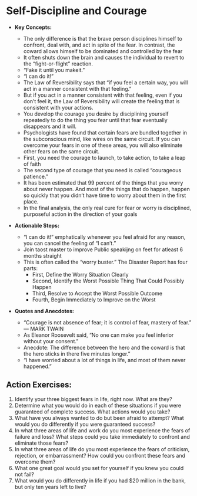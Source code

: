# Self-Discipline and Courage

- **Key Concepts:**
  - The only difference is that the brave person disciplines himself to confront, deal with, and act in spite of the fear. In contrast, the coward allows himself to be dominated and controlled by the fear
  - It often shuts down the brain and causes the individual to revert to the “fight-or-flight” reaction. 
  - “Fake it until you makeit.”
  - “I can do it!”
  - The Law of Reversibility says that “if you feel a certain way, you will act in a manner consistent with that feeling.”
  - But if you act in a manner consistent with that feeling, even if you don’t feel it, the Law of Reversibility will create the feeling that is consistent with your actions.
  - You develop the courage you desire by disciplining yourself repeatedly to do the thing you fear until that fear eventually disappears and it will.
  - Psychologists have found that certain fears are bundled together in the subconscious mind, like wires on the same circuit. If you can overcome your fears in one of these areas, you will also eliminate other fears on the same circuit.
  - First, you need the courage to launch, to take action, to take a leap of faith
  - The second type of courage that you need is called “courageous patience.”
  - It has been estimated that 99 percent of the things that you worry about never happen. And most of the things that do happen, happen so quickly that you didn’t have time to worry about them in the first place.
  - In the final analysis, the only real cure for fear or worry is disciplined, purposeful action in the
direction of your goals

- **Actionable Steps:**
  - “I can do it!” emphatically whenever you feel afraid for any reason, you can cancel the feeling of “I can’t.”
  - Join taost master to improve Public speakijng on feet for atleast 6 months straight
  - This is often called the “worry buster.” The Disaster Report has four parts:
    - First, Define the Worry Situation Clearly
    - Second, Identify the Worst Possible Thing That Could Possibly Happen
    - Third, Resolve to Accept the Worst Possible Outcome
    - Fourth, Begin Immediately to Improve on the Worst

- **Quotes and Anecdotes:**
  - “Courage is not absence of fear; it is control of fear, mastery of fear.” — MARK TWAIN
  - As Eleanor Roosevelt said, “No one can make you feel inferior without your consent.”
  - Anecdote: The difference between the hero and the coward is that the hero sticks in there five minutes longer.”
  - “I have worried about a lot of things in life, and most of them never happened.”

## Action Exercises:

1. Identify your three biggest fears in life, right now. What are they?
2. Determine what you would do in each of these situations if you were guaranteed of complete success. What actions would you take?
3. What have you always wanted to do but been afraid to attempt? What would you do differently if you were guaranteed success?
4. In what three areas of life and work do you most experience the fears of failure and loss? What steps could you take immediately to confront and eliminate those fears?
5. In what three areas of life do you most experience the fears of criticism, rejection, or embarrassment? How could you confront these fears and overcome them?
6. What one great goal would you set for yourself if you knew you could not fail?
7. What would you do differently in life if you had $20 million in the bank, but only ten years left to live?